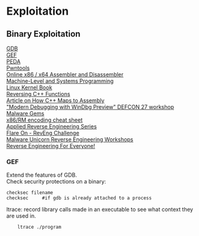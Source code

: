 # Exploitation
## Binary Exploitation     
[GDB](https://www.sourceware.org/gdb/)    
[GEF](https://github.com/hugsy/gef)   
[PEDA](https://github.com/longld/peda)    
[Pwntools](https://github.com/Gallopsled/pwntools)     
[Online x86 / x64 Assembler and Disassembler](https://defuse.ca/online-x86-assembler.htm#disassembly2)    
[Machine-Level and Systems Programming](https://courses.ics.hawaii.edu/ReviewICS312/modules/)    
[Linux Kernel Book](https://0xax.gitbooks.io/linux-insides/content/)    
[Reversing C++ Functions](https://alschwalm.com/blog/static/2016/12/17/reversing-c-virtual-functions/)   
[Article on How C++ Maps to Assembly](https://slashbinbash.de/cppdev.html)     
["Modern Debugging with WinDbg Preview" DEFCON 27 workshop](https://github.com/hugsy/defcon_27_windbg_workshop/tree/main)   
[Malware Gems](https://github.com/0x4143/malware-gems)    
[x86/RM encoding cheat sheet](https://asmjit.com/asmgrid/)    
[Applied Reverse Engineering Series](https://revers.engineering/applied-reverse-engineering-series/)    
[Flare On - RevEng Challenge](https://flare-on.com/)    
[Malware Unicorn Reverse Engineering Workshops](https://malwareunicorn.org/#/workshops)    
[Reverse Engineering For Everyone!](https://0xinfection.github.io/reversing/)   


### GEF    
Extend the features of GDB.    
Check security protections on a binary:     

    checksec filename  
    checksec     #if gdb is already attached to a process     

ltrace: record library calls made in an executable to see what context they are used in.      

        ltrace ./program  

